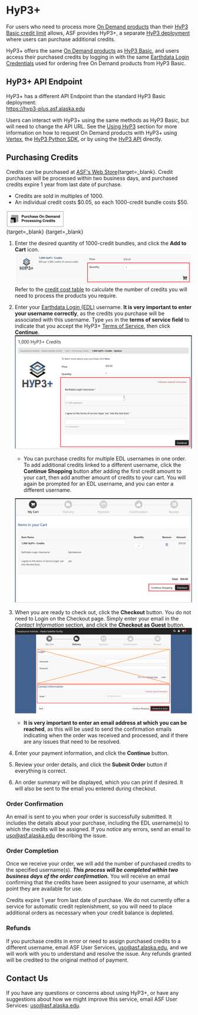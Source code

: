 # HyP3+

For users who need to process more
[On Demand products](../products.md "Jump to the Products landing page of the documentation") than their
[HyP3 Basic credit limit](../using/credits.md "Jump to the Credits page of the documentation")
allows, ASF provides HyP3+, a separate
[HyP3 deployment](../about.md) where users can purchase additional credits.

HyP3+ offers the same
[On Demand products](../products.md "Jump to the Products landing page of the documentation")
as [HyP3 Basic](hyp3_basic.md "Jump to HyP3 Basic Documentation"), 
and users access their purchased credits by logging in with the same 
[Earthdata Login Credentials](../using/authentication.md#earthdata-login-edl)
used for ordering free On Demand products from HyP3 Basic.

## HyP3+ API Endpoint

HyP3+ has a different API Endpoint than the standard HyP3 Basic deployment:  
<https://hyp3-plus.asf.alaska.edu>

Users can interact with HyP3+ using the same methods as HyP3 Basic, but will need to change the API URL. 
See the [Using HyP3](../using.md) section for more information on how to request On Demand products with HyP3+ using 
[Vertex](../using/vertex.md#1-select-your-hyp3-api-optional "Jump to Using Vertex Documentation"), the 
[HyP3 Python SDK](https://hyp3-docs.asf.alaska.edu/using/sdk/#connect-to-the-hyp3-api "Jump to Using SDK Documentation"), 
or by using the [HyP3 API](../using/api.md "Jump to Using API Documentation") directly.

## Purchasing Credits

Credits can be purchased at
[ASF's Web Store](https://epay.alaska.edu/C21563_ustores/web/store_cat.jsp?STOREID=141&CATID=410&SINGLESTORE=true "https://epay.alaska.edu" ){target=_blank}.
Credit purchases will be processed within two business days, and purchased credits expire 1 year from last date of purchase.

- Credits are sold in multiples of 1000. 
- An individual credit costs $0.05, so each 1000-credit bundle costs $50.

<!-- FIXME: Check on walkthrough -->
[![Click to Purchase On Demand Processing Credits](../images/purchase-credits-button-small.png "Click to purchase On Demand Processing Credits")](https://epay.alaska.edu/C21563_ustores/web/store_cat.jsp?STOREID=141&CATID=410&SINGLESTORE=true "Click to purchase On Demand Processing Credits from epay.alaska.edu" ){target=_blank}
{target=_blank}

1. Enter the desired quantity of 1000-credit bundles, and click the **Add to Cart** icon. 
   ![Credit purchase interface](../images/hyp3-credit-purchase.png "Credit purchase interface")
   Refer to the
   [credit cost table](../using/credits.md#credit-cost-table)
   to calculate the number of credits you will need to process the products you require.

2. Enter your
   [Earthdata Login (EDL)](../using/authentication.md#earthdata-login-edl) username. 
   **It is very important to enter your username correctly**, as the credits you purchase will be associated with 
   this username. Type `yes` in the **terms of service field** to indicate that you accept the HyP3+ 
   [Terms of Service](hyp3_plus_terms.md "Jump to HyP3+ Terms of Service page"), then click **Continue**.
   ![Enter EDL Prompt](../images/purchase-credits-edl.png "Enter EDL Username when prompted")

    - You can purchase credits for multiple EDL usernames in one order. To add additional credits linked to a
      different username, click the **Continue Shopping** button after adding the first credit amount to your cart,
      then add another amount of credits to your cart. You will again be prompted for an EDL username, and you can
      enter a different username.
   
    ![Continue Shopping or Checkout](../images/hyp3-credit-continue-shopping.png "Continue Shopping or Checkout")

3. When you are ready to check out, click the **Checkout** button. You do not need to Login on the Checkout page.
   Simply enter your email in the *Contact Information* section, and click the **Checkout as Guest** button.
   ![Checkout as Guest](../images/purchase-credits-guest.png "Checkout as Guest")

    - **It is very important to enter an email address at which you can be reached**, as this will be used to send the
      confirmation emails indicating when the order was received and processed, and if there are any issues that
      need to be resolved.

4. Enter your payment information, and click the **Continue** button.

5. Review your order details, and click the **Submit Order** button if everything is correct.

6. An order summary will be displayed, which you can print if desired. It will also be sent to the email you
   entered during checkout.

### Order Confirmation

An email is sent to you when your order is successfully submitted. It includes the details about your purchase,
including the EDL username(s) to which the credits will be assigned. If you notice any errors, send an email to
uso@asf.alaska.edu describing the issue.

### Order Completion

Once we receive your order, we will add the number of purchased credits to the specified username(s). ***This process
will be completed within two business days of the order confirmation.*** You will receive an email confirming that the
credits have been assigned to your username, at which point they are available for use.

Credits expire 1 year from last date of purchase. We do not currently offer a service for automatic credit replenishment, so you will need to
place additional orders as necessary when your credit balance is depleted.

### Refunds

If you purchase credits in error or need to assign purchased credits to a different username, email
ASF User Services, [uso@asf.alaska.edu](mailto:uso@asf.alaska.edu "uso@asf.alaska.edu"), and we will work with 
you to understand and resolve the issue. Any refunds granted will be credited to the original method of payment.

## Contact Us

If you have any questions or concerns about using HyP3+, or have any suggestions about how
we might improve this service, email ASF User Services: [uso@asf.alaska.edu](mailto:uso@asf.alaska.edu "uso@asf.alaska.edu").
